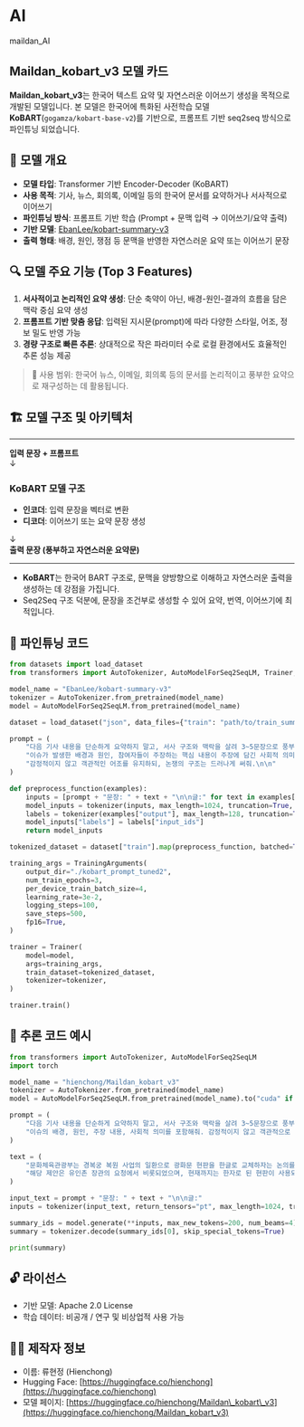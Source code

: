 # AI
maildan_AI

## Maildan\_kobart\_v3 모델 카드

**Maildan\_kobart\_v3**는 한국어 텍스트 요약 및 자연스러운 이어쓰기 생성을 목적으로 개발된 모델입니다. 본 모델은 한국어에 특화된 사전학습 모델 **KoBART**(`gogamza/kobart-base-v2`)를 기반으로, 프롬프트 기반 seq2seq 방식으로 파인튜닝 되었습니다.


## 🧠 모델 개요

* **모델 타입**: Transformer 기반 Encoder-Decoder (KoBART)
* **사용 목적**: 기사, 뉴스, 회의록, 이메일 등의 한국어 문서를 요약하거나 서사적으로 이어쓰기
* **파인튜닝 방식**: 프롬프트 기반 학습 (Prompt + 문맥 입력 → 이어쓰기/요약 출력)
* **기반 모델**: [EbanLee/kobart-summary-v3]((https://huggingface.co/EbanLee/kobart-summary-v3))
* **출력 형태**: 배경, 원인, 쟁점 등 문맥을 반영한 자연스러운 요약 또는 이어쓰기 문장


## 🔍 모델 주요 기능 (Top 3 Features)

1. **서사적이고 논리적인 요약 생성**: 단순 축약이 아닌, 배경-원인-결과의 흐름을 담은 맥락 중심 요약 생성
2. **프롬프트 기반 맞춤 응답**: 입력된 지시문(prompt)에 따라 다양한 스타일, 어조, 정보 밀도 반영 가능
3. **경량 구조로 빠른 추론**: 상대적으로 작은 파라미터 수로 로컬 환경에서도 효율적인 추론 성능 제공

> 📌 사용 범위: 한국어 뉴스, 이메일, 회의록 등의 문서를 논리적이고 풍부한 요약으로 재구성하는 데 활용됩니다.


## 🏗️ 모델 구조 및 아키텍처

---

**입력 문장 + 프롬프트**  
↓  

### KoBART 모델 구조  
- **인코더**: 입력 문장을 벡터로 변환  
- **디코더**: 이어쓰기 또는 요약 문장 생성  

↓  
**출력 문장 (풍부하고 자연스러운 요약문)**

---

* **KoBART**는 한국어 BART 구조로, 문맥을 양방향으로 이해하고 자연스러운 출력을 생성하는 데 강점을 가집니다.
* Seq2Seq 구조 덕분에, 문장을 조건부로 생성할 수 있어 요약, 번역, 이어쓰기에 최적입니다.


## 🧪 파인튜닝 코드

```python
from datasets import load_dataset
from transformers import AutoTokenizer, AutoModelForSeq2SeqLM, Trainer, TrainingArguments

model_name = "EbanLee/kobart-summary-v3"
tokenizer = AutoTokenizer.from_pretrained(model_name)
model = AutoModelForSeq2SeqLM.from_pretrained(model_name)

dataset = load_dataset("json", data_files={"train": "path/to/train_summarized_1000.jsonl"})

prompt = (
    "다음 기사 내용을 단순하게 요약하지 말고, 서사 구조와 맥락을 살려 3~5문장으로 풍부하게 요약해줘. "
    "이슈가 발생한 배경과 원인, 참여자들이 주장하는 핵심 내용이 주장에 담긴 사회적 의미나 쟁점이 포함되도록 작성해줘. "
    "감정적이지 않고 객관적인 어조를 유지하되, 논쟁의 구조는 드러나게 써줘.\n\n"
)

def preprocess_function(examples):
    inputs = [prompt + "문장: " + text + "\n\n글:" for text in examples["input"]]
    model_inputs = tokenizer(inputs, max_length=1024, truncation=True, padding="max_length")
    labels = tokenizer(examples["output"], max_length=128, truncation=True, padding="max_length")
    model_inputs["labels"] = labels["input_ids"]
    return model_inputs

tokenized_dataset = dataset["train"].map(preprocess_function, batched=True, remove_columns=["input", "output"])

training_args = TrainingArguments(
    output_dir="./kobart_prompt_tuned2",
    num_train_epochs=3,
    per_device_train_batch_size=4,
    learning_rate=3e-2,
    logging_steps=100,
    save_steps=500,
    fp16=True,
)

trainer = Trainer(
    model=model,
    args=training_args,
    train_dataset=tokenized_dataset,
    tokenizer=tokenizer,
)

trainer.train()
```


## 📌 추론 코드 예시

```python
from transformers import AutoTokenizer, AutoModelForSeq2SeqLM
import torch

model_name = "hienchong/Maildan_kobart_v3"
tokenizer = AutoTokenizer.from_pretrained(model_name)
model = AutoModelForSeq2SeqLM.from_pretrained(model_name).to("cuda" if torch.cuda.is_available() else "cpu")

prompt = (
    "다음 기사 내용을 단순하게 요약하지 말고, 서사 구조와 맥락을 살려 3~5문장으로 풍부하게 요약해줘. "
    "이슈의 배경, 원인, 주장 내용, 사회적 의미를 포함해줘. 감정적이지 않고 객관적으로 서술해줘.\n\n"
)

text = (
    "문화체육관광부는 경복궁 복원 사업의 일환으로 광화문 현판을 한글로 교체하자는 논의를 시작했다. "
    "해당 제안은 유인촌 장관의 요청에서 비롯되었으며, 현재까지는 한자로 된 현판이 사용되고 있다..."
)

input_text = prompt + "문장: " + text + "\n\n글:"
inputs = tokenizer(input_text, return_tensors="pt", max_length=1024, truncation=True).to(model.device)

summary_ids = model.generate(**inputs, max_new_tokens=200, num_beams=4)
summary = tokenizer.decode(summary_ids[0], skip_special_tokens=True)

print(summary)
```


## 🔓 라이선스

* 기반 모델: Apache 2.0 License
* 학습 데이터: 비공개 / 연구 및 비상업적 사용 가능

## 🙋‍♀️ 제작자 정보

* 이름: 류현정 (Hienchong)
* Hugging Face: [https://huggingface.co/hienchong](https://huggingface.co/hienchong)
* 모델 페이지: [https://huggingface.co/hienchong/Maildan\_kobart\_v3](https://huggingface.co/hienchong/Maildan_kobart_v3)
